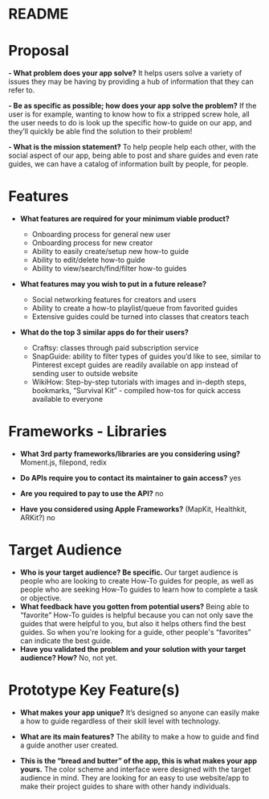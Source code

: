 # README
# Proposal 

**- What problem does your app solve?**
It helps users solve a variety of issues they may be having by providing a hub of information that they can refer to.

**- Be as specific as possible; how does your app solve the problem?**
	If the user is for example, wanting to know how to fix a stripped screw hole, all the user needs to do is look up the specific how-to guide on our app, and they’ll quickly be able find the solution to their problem!
	
**- What is the mission statement?**
	To help people help each other, with the social aspect of our app, being able to post and share guides and even rate guides, we can have a catalog of information built by people, for people.
	
# Features
- **What features are required for your minimum viable product?**
	- Onboarding process for general new user
	- Onboarding process for new creator
	- Ability to easily create/setup new how-to guide
	- Ability to edit/delete how-to guide
	- Ability to view/search/find/filter how-to guides

- **What features may you wish to put in a future release?**
	- Social networking features for creators and users
	- Ability to create a how-to playlist/queue from favorited guides
	- Extensive guides could be turned into classes that creators teach

- **What do the top 3 similar apps do for their users?**
	- Craftsy: classes through paid subscription service
	- SnapGuide: ability to filter types of guides you’d like to see, similar to Pinterest except guides are readily available on app instead of sending user to outside website
	- WikiHow: Step-by-step tutorials with images and in-depth steps, bookmarks, “Survival Kit” - compiled how-tos for quick access available to everyone
		
# Frameworks - Libraries 

- **What 3rd party frameworks/libraries are you considering using?**
	Moment.js, filepond, redix 
	
- **Do APIs require you to contact its maintainer to gain access?**
	yes

- **Are you required to pay to use the API?**
	no
- **Have you considered using Apple Frameworks?** (MapKit, Healthkit, ARKit?) no

# Target Audience 

- **Who is your target audience? Be specific.**
Our target audience is people who are looking to create How-To guides for people, as well as people who are seeking How-To guides to learn how to complete a task or objective.
- **What feedback have you gotten from potential users?**
Being able to “favorite” How-To guides is helpful because you can not only save the guides that were helpful to you, but also it helps others find the best guides. So when you're looking for a guide, other people's “favorites” can indicate the best guide.
- **Have you validated the problem and your solution with your target audience? How?**
No, not yet.


# Prototype Key Feature(s) 

- **What makes your app unique?**
It’s designed so anyone can easily make a how to guide regardless of their skill level with technology. 

- **What are its main features?**
The ability to make a how to guide and find a guide another user created.

- **This is the “bread and butter” of the app, this is what makes your app yours.**
The color scheme and interface were designed with the target audience in mind. They are looking for an easy to use website/app to make their project guides to share with other handy individuals. 




